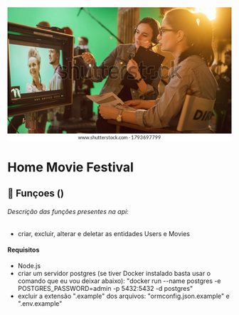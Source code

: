<img src="headerimage.webp" alt="people working on a movie set">

# Home Movie Festival

## 🔧 Funçoes ()

###### Descrição das funções presentes na api:
- criar, excluir, alterar e deletar as entidades Users e Movies

#### Requisitos
- Node.js
- criar um servidor postgres (se tiver Docker instalado basta usar o comando que eu vou deixar abaixo):
"docker run --name postgres -e POSTGRES_PASSWORD=admin -p 5432:5432 -d postgres"
- excluir a extensão ".example" dos arquivos: "ormconfig.json.example" e ".env.example"



